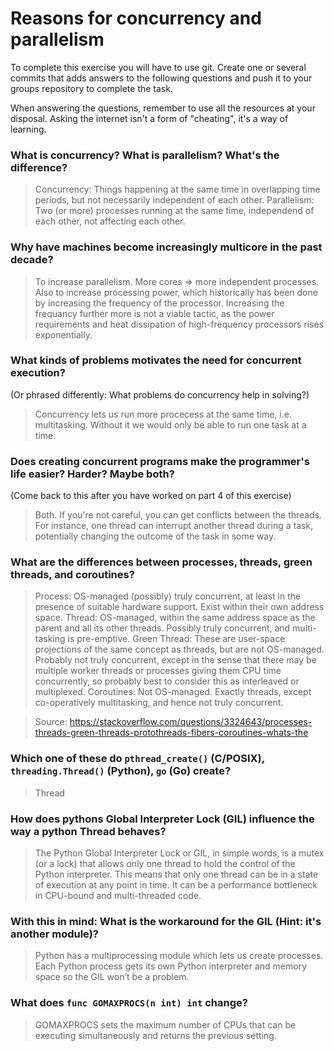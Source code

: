 # Reasons for concurrency and parallelism


To complete this exercise you will have to use git. Create one or several commits that adds answers to the following questions and push it to your groups repository to complete the task.

When answering the questions, remember to use all the resources at your disposal. Asking the internet isn't a form of "cheating", it's a way of learning.

 ### What is concurrency? What is parallelism? What's the difference?
 > Concurrency: Things happening at the same time in overlapping time periods, but not necessarily independent of each other.
 > Parallelism: Two (or more) processes running at the same time, independend of each other, not affecting each other.
 
 ### Why have machines become increasingly multicore in the past decade?
 > To increase parallelism. More cores => more independent processes.
 > Also to increase processing power, which historically has been done by increasing the frequency of the processor. Increasing the frequancy further more is not a viable tactic, as the power requirements and heat dissipation of high-frequency processors rises exponentially.
 
 ### What kinds of problems motivates the need for concurrent execution?
 (Or phrased differently: What problems do concurrency help in solving?)
 > Concurrency lets us run more procecess at the same time, i.e. multitasking. Without it we would only be able to run one task at a time.
 
 ### Does creating concurrent programs make the programmer's life easier? Harder? Maybe both?
 (Come back to this after you have worked on part 4 of this exercise)
 > Both. If you're not careful, you can get conflicts between the threads. For instance, one thread can interrupt another thread during a task, potentially changing the outcome of the task in some way. 
 
 ### What are the differences between processes, threads, green threads, and coroutines?
 > Process: OS-managed (possibly) truly concurrent, at least in the presence of suitable hardware support. Exist within their own address space.
 > Thread: OS-managed, within the same address space as the parent and all its other threads. Possibly truly concurrent, and multi-tasking is pre-emptive.
 > Green Thread: These are user-space projections of the same concept as threads, but are not OS-managed. Probably not truly concurrent, except in the sense that there may be multiple worker threads or processes giving them CPU time concurrently, so probably best to consider this as interleaved or multiplexed.
 > Coroutines: Not OS-managed. Exactly threads, except co-operatively multitasking, and hence not truly concurrent.
 
 > Source: https://stackoverflow.com/questions/3324643/processes-threads-green-threads-protothreads-fibers-coroutines-whats-the
 
 ### Which one of these do `pthread_create()` (C/POSIX), `threading.Thread()` (Python), `go` (Go) create?
 > Thread
 
 ### How does pythons Global Interpreter Lock (GIL) influence the way a python Thread behaves?
 > The Python Global Interpreter Lock or GIL, in simple words, is a mutex (or a lock) that allows only one thread to hold the control of the Python interpreter. This means that only one thread can be in a state of execution at any point in time. It can be a performance bottleneck in CPU-bound and multi-threaded code.
 
 ### With this in mind: What is the workaround for the GIL (Hint: it's another module)?
 > Python has a multiprocessing module which lets us create processes. Each Python process gets its own Python interpreter and memory space so the GIL won’t be a problem.
 
 ### What does `func GOMAXPROCS(n int) int` change? 
 > GOMAXPROCS sets the maximum number of CPUs that can be executing simultaneously and returns the previous setting.
